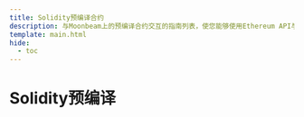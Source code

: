 ```yaml
---
title: Solidity预编译合约
description: 与Moonbeam上的预编译合约交互的指南列表，使您能够使用Ethereum API与Substrate功能进行交互。
template: main.html
hide:
  - toc
---
```


<h1 class='subsection-title'>Solidity预编译</h1>
<div class='subsection-wrapper'></div>